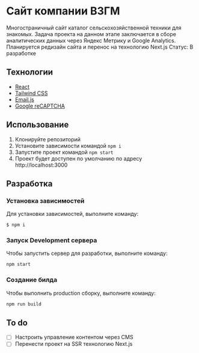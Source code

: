 # Сайт компании ВЗГМ
Многостраничный сайт каталог сельскохозяйственной техники для знакомых. Задача проекта на данном этапе заключается в сборе аналитических данных через Яндекс Метрику и Google Analytics. Планируется редизайн сайта и перенос на технологию Next.js
Статус: В разработке

## Технологии
- [React](https://react.dev)
- [Tailwind CSS](https://tailwindcss.com)
- [Email.js](https://www.emailjs.com)
- [Google reCAPTCHA](https://www.google.com/recaptcha/about/)

## Использование

1) Клонируйте репозиторий
2) Установите зависимости командой `npm i`
3) Запустите проект командой `npm start`
4) Проект будет доступен по умолчанию по адресу http://localhost:3000

## Разработка

### Установка зависимостей
Для установки зависимостей, выполните команду:
```sh
$ npm i
```

### Запуск Development сервера
Чтобы запустить сервер для разработки, выполните команду:
```sh
npm start
```

### Создание билда
Чтобы выполнить production сборку, выполните команду: 
```sh
npm run build
```

## To do
- [ ] Настроить управление контентом через CMS 
- [ ] Перенести проект на SSR технологию Next.js

